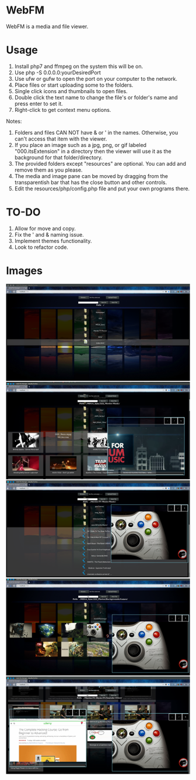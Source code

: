 # WebFM
WebFM is a media and file viewer.

# Usage
1. Install php7 and ffmpeg on the system this will be on.
2. Use php -S 0.0.0.0:yourDesiredPort
3. Use ufw or gufw to open the port on your computer to the network.
4. Place files or start uploading some to the folders.
5. Single click icons and thumbnails to open files.
6. Double click the text name to change the file's or folder's name and press enter to set it.
7. Right-click to get context menu options.

Notes:
1. Folders and files CAN NOT have & or '  in the names. Otherwise, you can't access that item with the viewer.
2. If you place an image such as a jpg, png, or gif labeled "000.itsExtension" in a directory then the viewer will use it as the background for that folder/directory.
3. The provided folders except "resources" are optional. You can add and remove them as you please.
4. The media and image pane can be moved by dragging from the transparentish bar that has the close button and other controls.
5. Edit the resources/php/config.php file and put your own programs there.

# TO-DO
1. Allow for move and copy.
3. Fix the ' and & naming issue.
4. Implement themes functionality.
5. Look to refactor code.

# Images
![1 Home](Images/1.png)
![2 Images Listed](Images/2.png)
![3 Image Open](Images/3.png)
![4 Image Open And Video Playing](Images/4.png)
![5 Alternate Background](Images/5.png)
